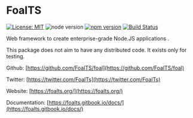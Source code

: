 # FoalTS

[![License: MIT](https://img.shields.io/badge/License-MIT-blue.svg)](https://github.com/FoalTS/foal/blob/master/LICENSE)
![node version](https://img.shields.io/badge/node-%3E%3D8-brightgreen.svg)
[![npm version](https://badge.fury.io/js/%40foal%2Fexamples.svg)](https://badge.fury.io/js/%40foal%2Fexamples)
[![Build Status](https://travis-ci.org/FoalTS/foal.svg?branch=add-travis)](https://travis-ci.org/FoalTS/foal)

Web framework to create enterprise-grade Node.JS applications .

This package does not aim to have any distributed code. It exists only for testing.

Github: [https://github.com/FoalTS/foal](https://github.com/FoalTS/foal)

Twitter: [https://twitter.com/FoalTs](https://twitter.com/FoalTs)

Website: [https://foalts.org/](https://foalts.org/)

Documentation: [https://foalts.gitbook.io/docs/](https://foalts.gitbook.io/docs/)
